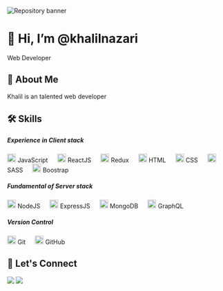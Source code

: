 ![Repository banner](https://gaper.io/wp-content/uploads/2022/02/mern-stack.webp)

# 👋 Hi, I’m @khalilnazari
Web Developer

## 🚀 About Me
Khalil is an talented web developer

## 🛠 Skills
##### Experience in Client stack    
<img src="https://www.svgrepo.com/show/355081/js.svg" style="width:20px;"> JavaScript &ensp;&ensp;
<img src="https://www.svgrepo.com/show/374035/reactts.svg" style="width:20px;"> ReactJS &ensp;&ensp;
<img src="https://www.svgrepo.com/show/354274/redux.svg" style="width:20px;"> Redux &ensp;&ensp;
<img src="https://www.svgrepo.com/show/373535/css.svg" style="width:20px;"> HTML &ensp;&ensp;
<img src="https://www.svgrepo.com/show/197982/html.svg" style="width:20px;"> CSS &ensp;&ensp;
<img src="https://www.svgrepo.com/show/354310/sass.svg" style="width:20px;"> SASS &ensp;&ensp;
<img src="https://www.svgrepo.com/show/353498/bootstrap.svg" style="width:20px;"> Boostrap &ensp;&ensp;  
  
    
##### Fundamental of Server stack  
<img src="https://www.svgrepo.com/show/354119/nodejs-icon.svg" style="width:20px;"> NodeJS &ensp;&ensp;
<img src="https://www.svgrepo.com/show/376367/express.svg" style="width:20px;"> ExpressJS &ensp;&ensp;
<img src="https://www.svgrepo.com/show/331488/mongodb.svg" style="width:20px;"> MongoDB &ensp;&ensp;
<img src="https://www.svgrepo.com/show/373644/graphql.svg" style="width:20px;"> GraphQL &ensp;&ensp;

##### Version Control   
<img src="https://www.svgrepo.com/show/341844/git.svg" style="width:20px;"> Git &ensp;&ensp;
<img src="https://www.svgrepo.com/show/341847/github.svg" style="width:20px;"> GitHub &ensp;&ensp;


## 🔗 Let's Connect 
[![](https://img.shields.io/badge/linkedin-%230077B5.svg?&style=for-the-badge&logo=linkedin&logoColor=white0e76a8)](https://www.linkedin.com/in/khalil-nazari/)
[![](https://img.shields.io/badge/twitter-%230077B5.svg?&style=for-the-badge&logo=twitter&logoColor=white&color=00acee)](https://twitter.com/khalil__nazari) 




